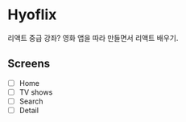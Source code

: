 # Hyoflix

리액트 중급 강좌?
영화 앱을 따라 만들면서 리액트 배우기.

## Screens

-   [ ] Home
-   [ ] TV shows
-   [ ] Search
-   [ ] Detail
